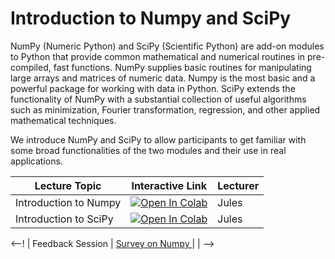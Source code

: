 # Introduction to Numpy and SciPy

NumPy (Numeric Python) and SciPy (Scientific Python) are add-on modules to Python that provide 
common mathematical and numerical routines in pre-compiled, fast functions. 
NumPy supplies basic routines for manipulating large arrays and matrices of numeric data. 
Numpy is the most basic and a powerful package for working with data in Python. 
SciPy extends the functionality of NumPy with a substantial collection of useful algorithms
such as minimization, Fourier transformation, regression, and other applied mathematical techniques. 

We introduce NumPy and SciPy to allow participants to get familiar with some broad functionalities of 
the two modules and their use in real applications. 

| Lecture Topic | Interactive Link | Lecturer |
|---------------|------------------|----------|
| Introduction to Numpy | [![Open In Colab](https://colab.research.google.com/assets/colab-badge.svg)](https://colab.research.google.com/github/pytrain/numpy/blob/master/IntroNumPy.ipynb) | Jules |
| Introduction to SciPy | [![Open In Colab](https://colab.research.google.com/assets/colab-badge.svg)](https://colab.research.google.com/github/pytrain/scipy/blob/master/IntroductionSciPy.ipynb) | Jules |
<--!
| Feedback Session | <a href="https://www.surveymonkey.com/r/ZXX9J6H"> Survey on Numpy </a> | |
-->
